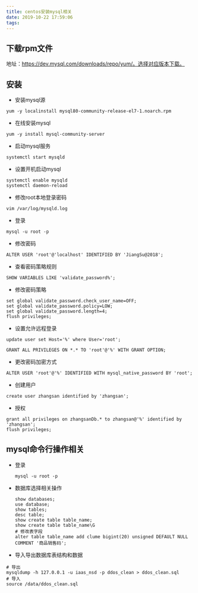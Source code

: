 ```yaml
---
title: centos安装mysql相关
date: 2019-10-22 17:59:06
tags:
---
```


## 下载rpm文件

地址：https://dev.mysql.com/downloads/repo/yum/。选择对应版本下载。

## 安装

- 安装mysql源
  
```shell
yum -y localinstall mysql80-community-release-el7-1.noarch.rpm
```

- 在线安装mysql


```shell
yum -y install mysql-community-server
```

- 启动mysql服务
  
```shell
systemctl start mysqld
```

- 设置开机启动mysql
  
```shell
systemctl enable mysqld
systemctl daemon-reload
```

- 修改root本地登录密码
  
```shell
vim /var/log/mysqld.log
```

- 登录
  
```shell
mysql -u root -p
```

- 修改密码
  
```shell
ALTER USER 'root'@'localhost' IDENTIFIED BY 'JiangSu@2018';
```

- 查看密码策略规则
  
```shell
SHOW VARIABLES LIKE 'validate_password%';
```

- 修改密码策略
  
```shell
set global validate_password.check_user_name=OFF;
set global validate_password.policy=LOW;
set global validate_password.length=4;
flush privileges;
```

- 设置允许远程登录
  
```shell
update user set Host='%' where User='root';

GRANT ALL PRIVILEGES ON *.* TO 'root'@'%' WITH GRANT OPTION;
```

- 更改密码加密方式
  
```shell
ALTER USER 'root'@'%' IDENTIFIED WITH mysql_native_password BY 'root';
```

- 创建用户

```shell
create user zhangsan identified by 'zhangsan';
```

- 授权

```shell
grant all privileges on zhangsanDb.* to zhangsan@'%' identified by 'zhangsan';
flush privileges;
```

## mysql命令行操作相关

- 登录
  
  ```shell
  mysql -u root -p
  ```

- 数据库选择相关操作
  
  ```shell
  show databases;
  use database;
  show tables;
  desc table;
  show create table table_name;
  show create table table_name\G
  # 修改表字段
  alter table table_name add clume bigint(20) unsigned DEFAULT NULL COMMENT '商品销售码';
  ```

- 导入导出数据库表结构和数据

```shell
# 导出
mysqldump -h 127.0.0.1 -u iaas_nsd -p ddos_clean > ddos_clean.sql
# 导入
source /data/ddos_clean.sql
```
